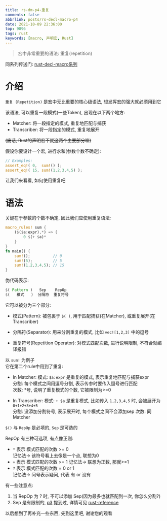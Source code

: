 ```yaml
---
title: rs-dm-p4-重复
comments: false
abbrlink: posts/rs-decl-macro-p4
date: 2021-10-09 22:36:00
top: 9896
tags: rust
keywords: [macro, 声明宏, Rust]
---
```

> 宏中非常重要的语法: 重复(repetition)
<!-- more -->

同系列传送门: [rust-decl-macro系列](/categories/rust-decl-macro)

# 介绍
`重复 (Repetition)` 是宏中无比重要的核心级语法, 想发挥宏的强大就必须用到它  

该语法, 可以重复一段模式(一些Token), 出现在以下两个地方:  
- Matcher: 将一段指定的模式, 重复地匹配与捕获
- Transcriber: 将一段指定的模式, 重复地展开

~~(废话, Rust的声明宏不就这两个主要部分嘛)~~  

假设你要设计一个宏, 进行求和(参数个数不确定):  

```rust
// Examples:
assert_eq!( 0,  sum!() );
assert_eq!( 15, sum!(1,2,3,4,5) );
```
  
让我们来看看, 如何使用重复吧

# 语法  
关键在于参数的个数不确定, 因此我们应使用重复语法:  
```rust
macro_rules! sum {
	($($a:expr),*) => {
		0 $(+ $a)*
	}
}
fn main() {
	sum!();          // 0
	sum!(5);         // 5
	sum!(1,2,3,4,5); // 15
}
```

伪代码表示:  
```rust
$( Pattern )   Sep    RepOp
$(   模式   )  分隔符  重复符号
```

它可以被分为三个部分:  
- 模式(Pattern): 
被包裹于 `$( )`, 用于匹配捕获(在Matcher), 或重复展开(在Transcriber)  

- 分隔符(Separator): 
用来分割重复的模式, 比如 `vec![1,2,3]` 中的逗号  

- 重复符号(Repetition Operator): 
对模式匹配次数, 进行说明限制, 不符合就编译报错  


以 `sum!` 为例子  
它在第二个rule中用到了重复:  
- In Matcher: 
模式: `$a:expr` 是重复的模式, 表示重复地匹配与捕获expr  
分割: 每个模式之间用逗号分割, 表示传参时要传入逗号进行匹配  
次数: *号, 说明了重复模式的个数, 它被限制为>=0  

- In Transcriber: 
模式: `+ $a` 是重复模式, 比如传入 `1,2,3,4,5` 时, 会被展开为 `0+1+2+3+4+5`  
分割: 没添加分割符号, 表示展开时, 每个模式之间不会添加sep
次数:	 同 Matcher  

`$()` 与 `RepOp` 是必填的, `Sep` 是可选的  

RepOp 有三种可选项, 有点像正则:
- `*` 表示 模式匹配的次数 >= 0  
记忆法-> 该符号看上去像是一个点, 联想为0
- `+` 表示 模式匹配的次数 >= 1
记忆法-> 联想为正数, 那就>=1
- `?` 表示 模式匹配的次数 = 0 or 1  
记忆法-> 问号表示疑问, 代表 有 or 没有  

有一些注意点:  
1. 当 RepOp 为 ? 时, 不可以添加 Sep(因为最多也就匹配到一次, 你怎么分割?)  
2. Sep 是有限制的, [p3](/posts/rs-decl-macro-p3#%E6%AD%A7%E4%B9%89%E9%99%90%E5%88%B6) 提到过, 详情可见 [rust-reference](https://doc.rust-lang.org/stable/reference/macros-by-example.html#follow-set-ambiguity-restrictions)

以后想到了再补充一些东西, 先到这里吧, 谢谢您的观看  